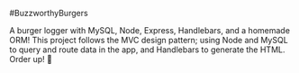 #BuzzworthyBurgers

A burger logger with MySQL, Node, Express, Handlebars, and a homemade ORM! This project follows the MVC design pattern; using Node and MySQL to query and route data in the app, and Handlebars to generate the HTML. Order up! 🍔


